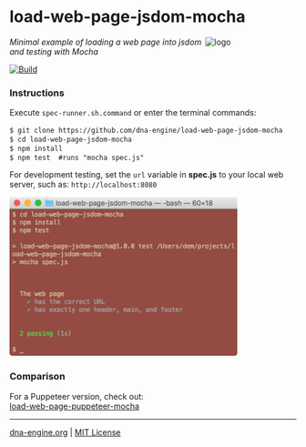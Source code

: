 # load-web-page-jsdom-mocha
<img src=https://dna-engine.org/graphics/dna-logo.png align=right width=160 alt=logo>

_Minimal example of loading a web page into jsdom and testing with Mocha_

[![Build](https://github.com/dna-engine/load-web-page-jsdom-mocha/workflows/build/badge.svg)](https://github.com/dna-engine/load-web-page-jsdom-mocha/actions/workflows/run-spec-on-push.yaml)

### Instructions
Execute `spec-runner.sh.command` or enter the terminal commands:
```shell
$ git clone https://github.com/dna-engine/load-web-page-jsdom-mocha
$ cd load-web-page-jsdom-mocha
$ npm install
$ npm test  #runs "mocha spec.js"
```

For development testing, set the `url` variable in **spec.js** to your local web server, such as:
`http://localhost:8080`

<img src=https://raw.githubusercontent.com/dna-engine/load-web-page-jsdom-mocha/main/screenshot.png
   width=400 alt=screenshot>

### Comparison
For a Puppeteer version, check out:<br>
[load-web-page-puppeteer-mocha](https://github.com/dna-engine/load-web-page-puppeteer-mocha)

---
[dna-engine.org](https://dna-engine.org) | [MIT License](LICENSE.txt)
